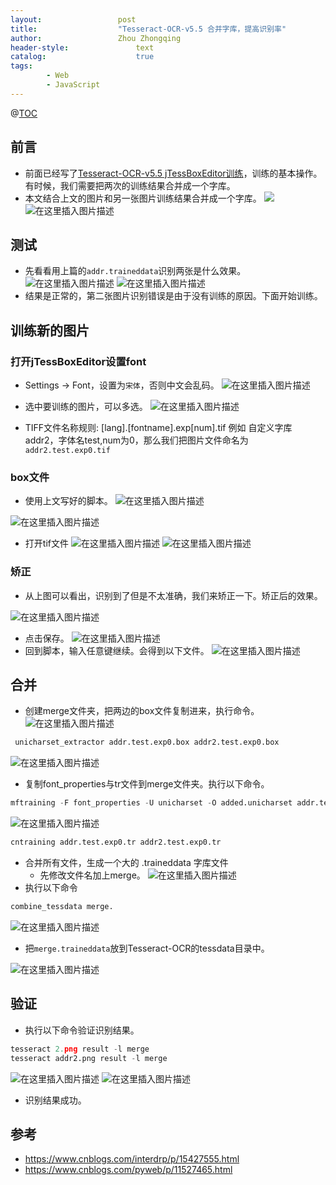 ```yaml
---
layout:					post
title:					"Tesseract-OCR-v5.5 合并字库，提高识别率"
author:					Zhou Zhongqing
header-style:				text
catalog:					true
tags:
		- Web
		- JavaScript
---
```


@[TOC](目录)
## 前言
- 前面已经写了[Tesseract-OCR-v5.5 jTessBoxEditor训练](https://blog.csdn.net/baidu_19473529/article/details/144111835)，训练的基本操作。有时候，我们需要把两次的训练结果合并成一个字库。
- 本文结合上文的图片和另一张图片训练结果合并成一个字库。
![](https://i-blog.csdnimg.cn/direct/50e28f073be944598087a0dd367b3cfe.png)
![在这里插入图片描述](https://i-blog.csdnimg.cn/direct/9ec1f83ca35c493bb81fb4a24d163b01.png)

## 测试

- 先看看用上篇的`addr.traineddata`识别两张是什么效果。
![在这里插入图片描述](https://i-blog.csdnimg.cn/direct/6c6d83c57161451ca59e5ef9539d6b7b.png)
![在这里插入图片描述](https://i-blog.csdnimg.cn/direct/e63f5d3b531c4936b5dca5fba752556c.png)
- 结果是正常的，第二张图片识别错误是由于没有训练的原因。下面开始训练。

## 训练新的图片
### 打开jTessBoxEditor设置font
- Settings -> Font，设置为`宋体`，否则中文会乱码。
![在这里插入图片描述](https://i-blog.csdnimg.cn/direct/8d0195261a3f416e9caa21da898a2aea.png)

- 选中要训练的图片，可以多选。
![在这里插入图片描述](https://i-blog.csdnimg.cn/direct/0ba8a6d2a4334756ad0f0ca2e2cfb701.png)
- TIFF文件名称规则:
[lang].[fontname].exp[num].tif
例如 自定义字库 addr2，字体名test,num为0，那么我们把图片文件命名为 `addr2.test.exp0.tif`
### box文件
- 使用上文写好的脚本。
![在这里插入图片描述](https://i-blog.csdnimg.cn/direct/e8326454286641ccb3d97cc3134cc1a4.png)

![在这里插入图片描述](https://i-blog.csdnimg.cn/direct/0683c747c963438882299104ce4dd1c6.png)
- 打开tif文件
![在这里插入图片描述](https://i-blog.csdnimg.cn/direct/90a9ac6bb28e4403997c34053efde064.png)
![在这里插入图片描述](https://i-blog.csdnimg.cn/direct/b6ee47b88de340bf995ec504a92671cc.png)
### 矫正
- 从上图可以看出，识别到了但是不太准确，我们来矫正一下。矫正后的效果。

![在这里插入图片描述](https://i-blog.csdnimg.cn/direct/b2e6a70be19c4c5a8c135b60fc3e3bfa.png)

- 点击保存。
![在这里插入图片描述](https://i-blog.csdnimg.cn/direct/cfe6c05677234625980e08428a489cb2.png)
- 回到脚本，输入任意键继续。会得到以下文件。
![在这里插入图片描述](https://i-blog.csdnimg.cn/direct/93bcec4cbcdb4b1c9ae17e797c385f3f.png)
## 合并
- 创建merge文件夹，把两边的box文件复制进来，执行命令。
![在这里插入图片描述](https://i-blog.csdnimg.cn/direct/b3cbec669b9b468b91c66e103964a959.png)

```python
 unicharset_extractor addr.test.exp0.box addr2.test.exp0.box
```
![在这里插入图片描述](https://i-blog.csdnimg.cn/direct/4c4ff740a4c340e59de83d677dbd874d.png)
- 复制font_properties与tr文件到merge文件夹。执行以下命令。

```python
mftraining -F font_properties -U unicharset -O added.unicharset addr.test.exp0.tr addr2.test.exp0.tr
```

![在这里插入图片描述](https://i-blog.csdnimg.cn/direct/112f560ae4ef43f69616046f8433da87.png)

```python
cntraining addr.test.exp0.tr addr2.test.exp0.tr

```

- 合并所有文件，生成一个大的 .traineddata 字库文件
	- 先修改文件名加上merge。
![在这里插入图片描述](https://i-blog.csdnimg.cn/direct/57a6ee923d25436bb0b494b803964d9c.png)
- 执行以下命令

```python
combine_tessdata merge.
```

![在这里插入图片描述](https://i-blog.csdnimg.cn/direct/2414f4f3906b4184b9c46ad0c2597c55.png)

- 把`merge.traineddata`放到Tesseract-OCR的tessdata目录中。

![在这里插入图片描述](https://i-blog.csdnimg.cn/direct/6d96d9796c624344826ca2a5bbb657e7.png)
## 验证
- 执行以下命令验证识别结果。

```python
tesseract 2.png result -l merge
tesseract addr2.png result -l merge
```
![在这里插入图片描述](https://i-blog.csdnimg.cn/direct/18b1c96af17a4b7aa6cc95c2ed782e23.png)
![在这里插入图片描述](https://i-blog.csdnimg.cn/direct/423df0d951bf4b1f9a82bae8c6241bfe.png)

- 识别结果成功。



## 参考
- https://www.cnblogs.com/interdrp/p/15427555.html
- https://www.cnblogs.com/pyweb/p/11527465.html

